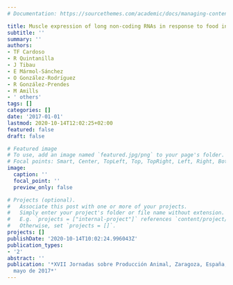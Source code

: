 ```yaml
---
# Documentation: https://sourcethemes.com/academic/docs/managing-content/

title: Muscle expression of long non-coding RNAs in response to food ingestion.
subtitle: ''
summary: ''
authors:
- TF Cardoso
- R Quintanilla
- J Tibau
- E Mármol-Sánchez
- O González-Rodrı́guez
- R González-Prendes
- M Amills
- ' others'
tags: []
categories: []
date: '2017-01-01'
lastmod: 2020-10-14T12:02:25+02:00
featured: false
draft: false

# Featured image
# To use, add an image named `featured.jpg/png` to your page's folder.
# Focal points: Smart, Center, TopLeft, Top, TopRight, Left, Right, BottomLeft, Bottom, BottomRight.
image:
  caption: ''
  focal_point: ''
  preview_only: false

# Projects (optional).
#   Associate this post with one or more of your projects.
#   Simply enter your project's folder or file name without extension.
#   E.g. `projects = ["internal-project"]` references `content/project/deep-learning/index.md`.
#   Otherwise, set `projects = []`.
projects: []
publishDate: '2020-10-14T10:02:24.996043Z'
publication_types:
- '2'
abstract: ''
publication: '*XVII Jornadas sobre Producción Animal, Zaragoza, España, 30 y 31 de
  mayo de 2017*'
---
```

